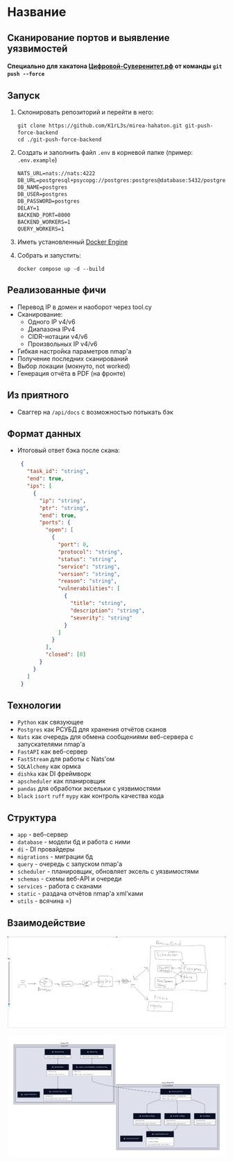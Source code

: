 # Название

## Сканирование портов и выявление уязвимостей

#### Специально для хакатона [Цифровой-Суверенитет.рф](https://xn----ctbbmaapfe8bebxhmwbjl2b.xn--p1ai/) от команды `git push --force`

## Запуск
1. Склонировать репозиторий и перейти в него:

    ```
    git clone https://github.com/K1rL3s/mirea-hahaton.git git-push-force-backend
    cd ./git-push-force-backend
    ```

2. Создать и заполнить файл `.env` в корневой папке (пример: `.env.example`)
   ```
   NATS_URL=nats://nats:4222
   DB_URL=postgresql+psycopg://postgres:postgres@database:5432/postgres
   DB_NAME=postgres
   DB_USER=postgres
   DB_PASSWORD=postgres
   DELAY=1
   BACKEND_PORT=8000
   BACKEND_WORKERS=1
   QUERY_WORKERS=1
   ```
3. Иметь установленный [Docker Engine](https://docs.docker.com/engine/)
4. Собрать и запустить:
    ```
    docker compose up -d --build
    ```

## Реализованные фичи

- Перевод IP в домен и наоборот через tool.cy
- Сканирование:
  - Одного IP v4/v6
  - Диапазона IPv4
  - CIDR-нотации v4/v6
  - Произвольных IP v4/v6
- Гибкая настройка параметров nmap'а
- Получение последних сканирований
- Выбор локации (мокнуто, not worked)
- Генерация отчёта в PDF (на фронте)

## Из приятного

- Сваггер на `/api/docs` с возможностью потыкать бэк

## Формат данных

- Итоговый ответ бэка после скана:
   ```json
    {
      "task_id": "string",
      "end": true,
      "ips": [
        {
          "ip": "string",
          "ptr": "string",
          "end": true,
          "ports": {
            "open": [
              {
                "port": 0,
                "protocol": "string",
                "status": "string",
                "service": "string",
                "version": "string",
                "reason": "string",
                "vulnerabilities": [
                  {
                    "title": "string",
                    "description": "string",
                    "severity": "string"
                  }
                ]
              }
            ],
            "closed": [0]
          }
        }
      ]
    }
   ```

## Технологии

- `Python` как связующее
- `Postgres` как РСУБД для хранения отчётов сканов
- `Nats` как очередь для обмена сообщениями веб-сервера с запускателями nmap'а
- `FastAPI` как веб-сервер
- `FastStream` для работы с Nats'ом
- `SQLAlchemy` как ормка
- `dishka` как DI фреймворк
- `apscheduler` как планировщик
- `pandas` для обработки эксельки с уязвимостями
- `black` `isort` `ruff` `mypy` как контроль качества кода

## Структура

- `app` - веб-сервер
- `database` - модели бд и работа с ними
- `di` - DI провайдеры
- `migrations` - миграции бд
- `query` - очередь с запуском nmap'а
- `scheduler` - планировщик, обновляет эксель с уязвимостями
- `schemas` - схемы веб-API и очереди
- `services` - работа с сканами
- `static` - раздача отчётов nmap'а xml'ками
- `utils` - всячина =)

## Взаимодействие

![interaction.png](interaction.png)

![di-d2.png](di-d2.png)
